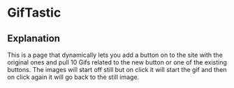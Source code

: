 # GifTastic
## Explanation
This is a page that dynamically lets you add a button on to the site with the original ones and pull 10 Gifs related to the new button or one of the existing buttons. The images will start off still but on click it will start the gif and then on click again it will go back to the still image.
